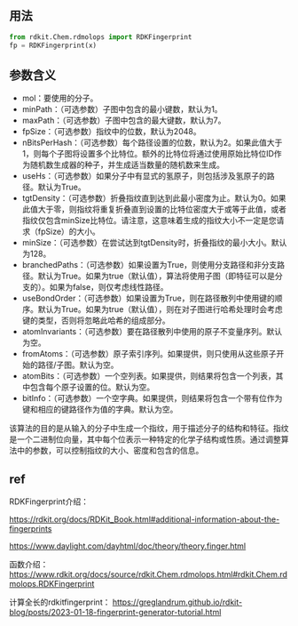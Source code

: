 

## 用法
```py
from rdkit.Chem.rdmolops import RDKFingerprint
fp = RDKFingerprint(x)
```

## 参数含义
* mol：要使用的分子。
* minPath：（可选参数）子图中包含的最小键数，默认为1。
* maxPath：（可选参数）子图中包含的最大键数，默认为7。
* fpSize：（可选参数）指纹中的位数，默认为2048。
* nBitsPerHash：（可选参数）每个路径设置的位数，默认为2。如果此值大于1，则每个子图将设置多个比特位。额外的比特位将通过使用原始比特位ID作为随机数生成器的种子，并生成适当数量的随机数来生成。
* useHs：（可选参数）如果分子中有显式的氢原子，则包括涉及氢原子的路径。默认为True。
* tgtDensity：（可选参数）折叠指纹直到达到此最小密度为止。默认为0。如果此值大于零，则指纹将重复折叠直到设置的比特位密度大于或等于此值，或者指纹仅包含minSize比特位。请注意，这意味着生成的指纹大小不一定是您请求（fpSize）的大小。
* minSize：（可选参数）在尝试达到tgtDensity时，折叠指纹的最小大小。默认为128。
* branchedPaths：（可选参数）如果设置为True，则使用分支路径和非分支路径。默认为True。如果为true（默认值），算法将使用子图（即特征可以是分支的）。如果为false，则仅考虑线性路径。
* useBondOrder：（可选参数）如果设置为True，则在路径散列中使用键的顺序。默认为True。如果为true（默认值），则在对子图进行哈希处理时会考虑键的类型，否则将忽略此哈希的组成部分。
* atomInvariants：（可选参数）要在路径散列中使用的原子不变量序列。默认为空。
* fromAtoms：（可选参数）原子索引序列。如果提供，则只使用从这些原子开始的路径/子图。默认为空。
* atomBits：（可选参数）一个空列表。如果提供，则结果将包含一个列表，其中包含每个原子设置的位。默认为空。
* bitInfo：（可选参数）一个空字典。如果提供，则结果将包含一个带有位作为键和相应的键路径作为值的字典。默认为空。

该算法的目的是从输入的分子中生成一个指纹，用于描述分子的结构和特征。指纹是一个二进制位向量，其中每个位表示一种特定的化学子结构或性质。通过调整算法中的参数，可以控制指纹的大小、密度和包含的信息。



## ref
RDKFingerprint介绍：

https://rdkit.org/docs/RDKit_Book.html#additional-information-about-the-fingerprints

https://www.daylight.com/dayhtml/doc/theory/theory.finger.html

函数介绍：
https://www.rdkit.org/docs/source/rdkit.Chem.rdmolops.html#rdkit.Chem.rdmolops.RDKFingerprint

计算全长的rdkitfingerprint： https://greglandrum.github.io/rdkit-blog/posts/2023-01-18-fingerprint-generator-tutorial.html
